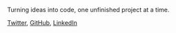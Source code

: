 Turning ideas into code, one unfinished project at a time.

[Twitter](https://x.com/default_anton), [GitHub](https://github.com/default-anton), [LinkedIn](https://linkedin.com/in/ankuzmenko)

